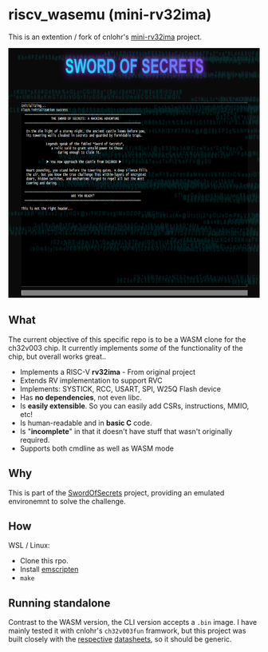 # riscv_wasemu (mini-rv32ima)

This is an extention / fork of cnlohr's [mini-rv32ima](https://github.com/cnlohr/mini-rv32ima) project.

<p align = "center">
    <img src="https://raw.githubusercontent.com/gili-yankovitch/mini-rv32ima/refs/heads/master/images/sos-wasm.png" height="500">
</p>

## What

The current objective of this specific repo is to be a WASM clone for the ch32v003 chip. It currently implements *some* of the functionality of the chip, but overall works great..
 * Implements a RISC-V **rv32ima** - From original project
 * Extends RV implementation to support RVC
 * Implements: SYSTICK, RCC, USART, SPI, W25Q Flash device
 * Has **no dependencies**, not even libc.
 * Is **easily extensible**.  So you can easily add CSRs, instructions, MMIO, etc!
 * Is human-readable and in **basic C** code.
 * Is "**incomplete**" in that it doesn't have stuff that wasn't originally required.
 * Supports both cmdline as well as WASM mode

## Why

This is part of the [SwordOfSecrets](https://github.com/gili-yankovitch/SwordOfSecrets) project, providing an emulated environemnt to solve the challenge.

## How

WSL / Linux:
 * Clone this rpo.
 * Install [emscripten](https://emscripten.org/docs/getting_started/downloads.html)
 * `make`

## Running standalone

Contrast to the WASM version, the CLI version accepts a `.bin` image. I have mainly tested it with cnlohr's `ch32v003fun` framwork, but this project was built closely with the [respective](http://mcu.cz/images_articles/5007-CH32V003Reference-Manual.PDF) [datasheets](https://riscv.org/wp-content/uploads/2017/05/riscv-spec-v2.2.pdf), so it should be generic.
